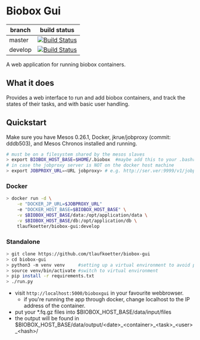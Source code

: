 # Biobox Gui

| branch        | build status                                                                                                                       |
| ------------- | -------------                                                                                                                      |
| master        | [![Build Status](https://travis-ci.org/tlaufkoetter/biobox-gui.svg?branch=master)](https://travis-ci.org/tlaufkoetter/biobox-gui)  |
| develop       | [![Build Status](https://travis-ci.org/tlaufkoetter/biobox-gui.svg?branch=develop)](https://travis-ci.org/tlaufkoetter/biobox-gui) |


A web application for running biobox containers.

## What it does

Provides a web interface to run and add biobox containers, and track the states of their tasks, and with basic user handling.

## Quickstart

Make sure you have Mesos 0.26.1, Docker, jkrue/jobproxy (commit: dddb503), and Mesos Chronos installed and running.
```bash
# must be on a filesystem shared by the mesos slaves
> export BIOBOX_HOST_BASE=$HOME/.biobox  #maybe add this to your .bashrc, change to your liking
# in case the jobproxy server is NOT on the docker host machine
> export JOBPROXY_URL=<URL jobproxy> # e.g. http://ser.ver:9999/v1/jobproxy
```

### Docker
```bash
> docker run -d \
    -e "DOCKER_JP_URL=$JOBPROXY_URL"
    -e "DOCKER_HOST_BASE=$BIOBOX_HOST_BASE" \
    -v $BIOBOX_HOST_BASE/data:/opt/application/data \
    -v $BIOBOX_HOST_BASE/db:/opt/application/db \
    tlaufkoetter/biobox-gui:develop
```

### Standalone
```bash
> git clone https://github.com/tlaufkoetter/biobox-gui
> cd biobox-gui
> python3 -m venv venv     #setting up a virtual environment to avoid possible conflicts.
> source venv/bin/activate #switch to virtual environment
> pip install -r requirements.txt
> ./run.py
```

* visit ``http://localhost:5000/bioboxgui`` in your favourite webbrowser.
    * if you're running the app through docker, change localhost to the IP address of the container.
* put your *.fq.gz files into $BIOBOX_HOST_BASE/data/input/files
* the output will be found in $BIOBOX_HOST_BASE/data/output/\<date\>\_\<container\>\_\<task\>\_\<user\>\_\<hash\>/
